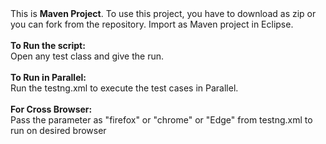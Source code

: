<div>This is <b>Maven Project</b>. To use this project, you have to download as zip or you can fork from the repository. 
Import as Maven project in Eclipse.</div>
</br>
<div><b>To Run the script:</b></br>
Open any test class and give the run.</div>
</br>
<div><b>To Run in Parallel:</b></br>
Run the testng.xml to execute the test cases in Parallel. </div>
</br>
<div><b>For Cross Browser:</b></br>
Pass the parameter as "firefox" or "chrome" or "Edge" from testng.xml to run on desired browser</div>

